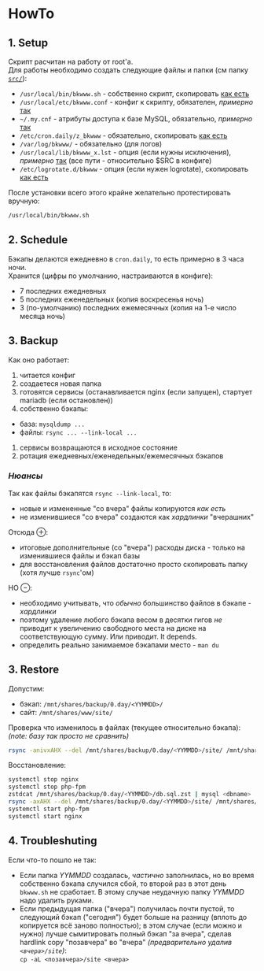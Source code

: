 # HowTo

## 1. Setup

Скрипт расчитан на работу от root'а.  
Для работы необходимо создать следующие файлы и папки (см папку [`src/`](src)):

- `/usr/local/bin/bkwww.sh` - собственно скрипт, скопировать [как есть](src/usr/local/bin/bkwww.sh)
- `/usr/local/etc/bkwww.conf` - конфиг к скрипту, обязателен, *примерно* [так](src/usr/local/etc/bkwww.conf)
- `~/.my.cnf` - атрибуты доступа к базе MySQL, обязательно, *примерно* [так](src/my.cnf)
- `/etc/cron.daily/z_bkwww` - обязательно, скопировать [как есть](src/etc/cron.daily/z_bkwww)
- `/var/log/bkwww/` - обязательно (для логов)
- `/usr/local/lib/bkwww_x.lst` - опция (если нужны исключения), *примерно* [так](src/usr/local/lib/bkwww_x.lst) (все пути - относительно $SRC в конфиге)
- `/etc/logrotate.d/bkwww` - опция (если нужен logrotate), скопировать [как есть](src/etc/logrotate.d/bkwww)

После установки всего этого крайне желательно протестировать вручную:

```bash
/usr/local/bin/bkwww.sh
```

## 2. Schedule

Бэкапы делаются ежедневно в `cron.daily`, то есть примерно в 3 часа ночи.  
Хранится (цифры по умолчанию, настраиваются в конфиге):

- 7 последних ежедневных
- 5 последних еженедельных (копия воскресенья ночь)
- 3 (по-умолчанию) последних ежемесячных (копия на 1-е число месяца ночь)

## 3. Backup

Как оно работает:

1. читается конфиг
1. создаетеся новая папка
1. готовятся сервисы (останавливается nginx (если запущен), стартует mariadb (если остановлен))
1. собственно бэкапы:
  - база: `mysqldump ...`
  - файлы: `rsync ... --link-local ...`
1. сервисы возвращаются в исходное состояние
1. ротация ежедневных/еженедельных/ежемесячных бэкапов

### _Нюансы_
Так как файлы бэкапятся `rsync --link-local`, то:

- новые и измененные "со вчера" файлы копируются _как есть_
- не изменившиеся "со вчера" создаются как *хардлинки* "вчерашних"

Отсюда &oplus;:

- итоговые дополнительные (со "вчера") расходы диска - только на изменившиеся файлы и бэкап базы
- для восстановления файлов достаточно просто скопировать папку (хотя лучше `rsync`'ом)

НО &ominus;:

- необходимо учитывать, что *обычно* большинство файлов в бэкапе - *хардлинки*
- поэтому удаление любого бэкапа весом в десятки гигов _не_ приводит к увеличению свободного места на диске на соответствующую сумму. Или приводит. It depends.
- определить реально занимаемое бэкапами место - `man du`

## 3. Restore

Допустим:

- бэкап: `/mnt/shares/backup/0.day/<YYMMDD>/`
- сайт: `/mnt/shares/www/site/`

Проверка что изменилось в файлах (текущее относительно бэкапа):  
*(note: базу так просто не сравнить)*

```bash
rsync -anivxAHX --del /mnt/shares/backup/0.day/<YYMMDD>/site/ /mnt/shares/www/site/
```

Восстановление:

```bash
systemctl stop nginx
systemctl stop php-fpm
zstdcat /mnt/shares/backup/0.day/<YYMMDD>/db.sql.zst | mysql <dbname>
rsync -axAHX --del /mnt/shares/backup/0.day/<YYMMDD>/site/ /mnt/shares/www/site/
systemctl start php-fpm
systemctl start nginx
```

## 4. Troubleshuting
Если что-то пошло не так:

- Если папка *YYMMDD* создалась, *частично* заполнилась, но во время собственно бэкапа случился сбой, то второй раз в этот день `bkwww.sh` не сработает. В этому случае неудачную папку *YYMMDD* надо удалить руками.
- Если предыдущая папка ("вчера") получилась почти пустой, то следующий бэкап ("сегодня") будет больше на разницу (вплоть до копируется всё заново полностью); в этом случае (если можно и нужно) лучше сымитировать полный бэкап "за вчера", сделав hardlink copy "позавчера" во "вчера" *(предварительно удалив `<вчера>/site`)*:  
  `cp -aL <позавчера>/site <вчера>` 
